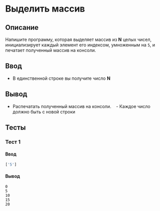 # Выделить массив

## Описание
Напишите программу, которая выделяет массив из **N** целых чисел, инициализирует каждый элемент его индексом, умноженным на `5`, и печатает полученный массив на консоли.

## Ввод
- В единственной строке вы получите число **N**

## Вывод
- Распечатать полученный массив на консоли.
   - Каждое число должно быть с новой строки

## Тесты

### Тест 1

#### Ввод
```js
['5']
```

#### Вывод
```
0
5
10
15
20
```
